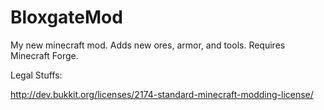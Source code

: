 BloxgateMod
===========

My new minecraft mod. Adds new ores, armor, and tools. Requires Minecraft Forge.


Legal Stuffs:

http://dev.bukkit.org/licenses/2174-standard-minecraft-modding-license/
